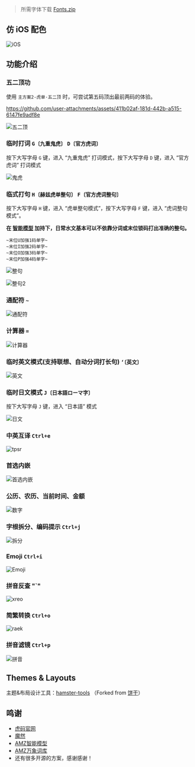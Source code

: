 > 所需字体下载
> [Fonts.zip](https://github.com/hertz-hwang/Rime-tiger_code/releases/download/Fonts/Fonts.zip)

## 仿 iOS 配色

![iOS](/assets/iOS.jpg)

## 功能介绍

### 五二顶功

使用 `主方案2-虎单·五二顶` 时，可尝试第五码顶出最前两码的体验。


https://github.com/user-attachments/assets/411b02af-181d-442b-a515-6147fe9adf8e


![五二顶](https://github.com/user-attachments/assets/b607d986-484c-4b29-b868-1189b2426046)

### 临时打词 `G〔九重鬼虎〕` `D〔官方虎词〕`

按下大写字母 `G` 键，进入 “九重鬼虎” 打词模式，按下大写字母 `D` 键，进入 “官方虎词” 打词模式

![鬼虎](/assets/agzh.png)

### 临式打句 `H〔赫兹虎单整句〕` `F〔官方虎词整句〕`

按下大写字母 `H` 键，进入 “虎单整句模式”，按下大写字母 `F` 键，进入 “虎词整句模式”。

**在 [智能模型](https://github.com/amzxyz/RIME-LMDG) 加持下，日常水文基本可以不依靠分词或末位锁码打出准确的整句。**

```
~末位U加强1码单字~
~末位I加强2码单字~
~末位O加强3码单字~
~末位P加强4码单字~
```

![整句](/assets/xhgj.png)

![整句2](/assets/xhgj2.png)

### 通配符 `~`

![通配符](/assets/ktyv.png)

### 计算器 `=`

![计算器](/assets/snrq.png)

### 临时英文模式(支持联想、自动分词打长句) `‘〔英文〕`

![英文](/assets/lmvw.png)

### 临时日文模式 `J〔日本語ローマ字〕`

按下大写字母 `J` 键，进入 “日本語” 模式

![日文](/assets/orvw.png)

### 中英互译 `Ctrl+e`

![tpsr](/assets/tpsr.png)

### 首选内嵌

![首选内嵌](/assets/mjvz.gif)

### 公历、农历、当前时间、金额

![数字](/assets/pbwh.png)

### 字根拆分、编码提示 `Ctrl+j`

![拆分](/assets/chaifen.png)

### Emoji `Ctrl+i`

![Emoji](/assets/emoji.png)

### 拼音反查 "`"

![xreo](/assets/xreo.png)

### 简繁转换 `Ctrl+o`

![raek](/assets/raek.png)

### 拼音滤镜 `Ctrl+p`

![拼音](/assets/pinyin.png)

## Themes & Layouts

主题&布局设计工具：[hamster-tools](https://hertz-hwang.github.io/hamster-tools/) （Forked from [饼干](https://github.com/lost-melody/Lost-Melody.github.io)）

## 鸣谢

- [虎码官网](https://tiger-code.com/)
- [魔然](https://github.com/rimeinn/rime-moran)
- [AMZ智能模型](https://github.com/amzxyz/RIME-LMDG)
- [AMZ万象词库](https://github.com/amzxyz/rime_wanxiang)
- 还有很多开源的方案，感谢感谢！
